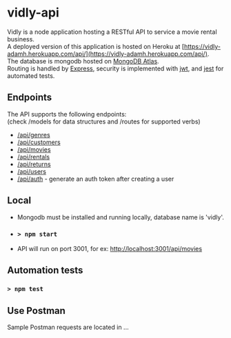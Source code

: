 # vidly-api

Vidly is a node application hosting a RESTful API to service a movie rental business.\
A deployed version of this application is hosted on Heroku at [https://vidly-adamh.herokuapp.com/api/](https://vidly-adamh.herokuapp.com/api/). \
The database is mongodb hosted on [MongoDB Atlas](https://www.mongodb.com/atlas). \
Routing is handled by [Express](https://www.npmjs.com/package/express), security is implemented with [jwt](https://www.npmjs.com/package/jsonwebtoken), and [jest](https://www.npmjs.com/package/jest) for automated tests.

## Endpoints

The API supports the following endpoints: \
(check /models for data structures and /routes for supported verbs)

- [/api/genres](https://vidly-adamh.herokuapp.com/api/genres)
- [/api/customers](https://vidly-adamh.herokuapp.com/api/customers)
- [/api/movies](https://vidly-adamh.herokuapp.com/api/movies)
- [/api/rentals](https://vidly-adamh.herokuapp.com/api/rentals)
- [/api/returns](https://vidly-adamh.herokuapp.com/api/returns)
- [/api/users](https://vidly-adamh.herokuapp.com/api/users)
- [/api/auth](https://vidly-adamh.herokuapp.com/api/auth)  - generate an auth token after creating a user

## Local

- Mongodb must be installed and running locally, database name is 'vidly'.

- ### `> npm start`

- API will run on port 3001, for ex: [http://localhost:3001/api/movies](http://localhost:3001/api/movies)

## Automation tests

### `> npm test`

## Use Postman

Sample Postman requests are located in \...

